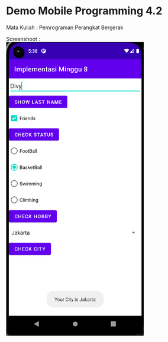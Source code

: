 # Demo Mobile Programming 4.2
Mata Kuliah : Pemrograman Perangkat Bergerak

Screenshoot :<br>
<img src="/Mobile-Programming-4.2/image/4.2_ss1.png">